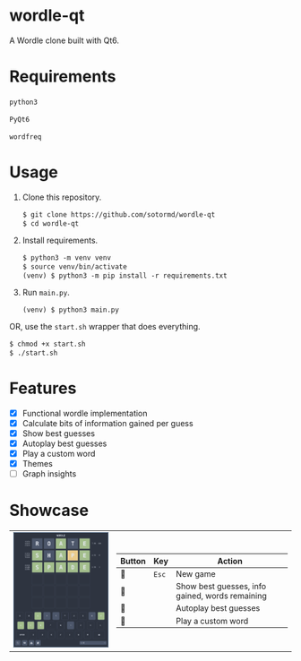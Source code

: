 # wordle-qt

A Wordle clone built with Qt6.

# Requirements

`python3`

`PyQt6`

`wordfreq`

# Usage

1. Clone this repository.

    ```
    $ git clone https://github.com/sotormd/wordle-qt
    $ cd wordle-qt
    ```

2. Install requirements.

    ```
    $ python3 -m venv venv
    $ source venv/bin/activate
    (venv) $ python3 -m pip install -r requirements.txt
    ```

3. Run `main.py`.

    ```
    (venv) $ python3 main.py
    ```

OR, use the `start.sh` wrapper that does everything.

```
$ chmod +x start.sh
$ ./start.sh
```

# Features

- [x] Functional wordle implementation
- [x] Calculate bits of information gained per guess
- [x] Show best guesses
- [x] Autoplay best guesses
- [x] Play a custom word
- [x] Themes
- [ ] Graph insights

# Showcase

<div align="center">

<table>
<tr>
<td>
  <img src="./screenshots/wordle.png" alt="Wordle Qt Screenshot" width="350"/>
</td>
<td>

| Button   | Key   |Action                                          |
|----------|-------|------------------------------------------------|
|       | `Esc` |New game                                        |
| 󰈈      |       |Show best guesses, info gained, words remaining |
| 󰚩      |       |Autoplay best guesses                           |
| 󱚌      |       |Play a custom word                              |

</td>
</tr>
</table>

</div>

